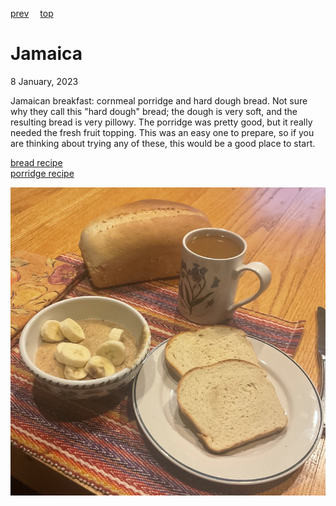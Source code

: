 [prev](../i/italy.md)&emsp;
[top](../index.md)&emsp;
# Jamaica
<meta property="og:image" content="images/jamaica.png"/>
8 January, 2023

Jamaican breakfast: cornmeal porridge and hard dough bread. Not sure
why they call this "hard dough" bread; the dough is very soft, and the
resulting bread is very pillowy.  The porridge was pretty good, but it
really needed the fresh fruit topping. This was an easy one to
prepare, so if you are thinking about trying any of these, this would
be a good place to start.

[bread recipe](https://jamaicans.com/hbread/)<br>
[porridge recipe](https://jamaicans.com/cporridge/)

![breakfast](images/jamaica.jpeg)

